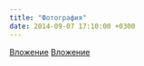 ```yaml
---
title: "Фотография"
date: 2014-09-07 17:10:00 +0300
---
```



[Вложение](/assets/vk_photos/1/ID2DeFbBU98.jpg)
[Вложение](/assets/vk_photos/1/5vvoXAakCMw.jpg)
